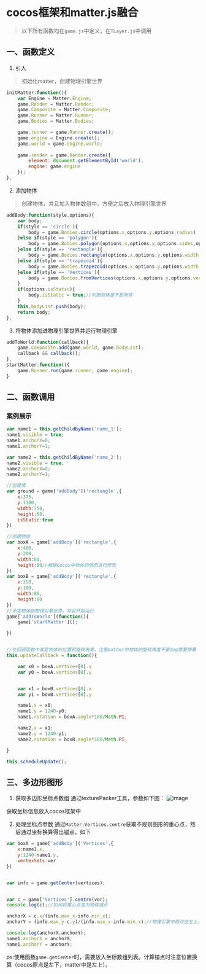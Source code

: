 # cocos框架和matter.js融合
> 以下所有函数均在`game.js`中定义，在`TLayer.js`中调用

## 一、函数定义
1. 引入
> 初始化matter，创建物理引擎世界
```js
initMatter:function(){
    var Engine = Matter.Engine;
    game.Render = Matter.Render;
    game.Composite = Matter.Composite;
    game.Runner = Matter.Runner;
    game.Bodies = Matter.Bodies;

    game.runner = game.Runner.create();
    game.engine = Engine.create();
    game.world = game.engine.world;
  
    game.render = game.Render.create({
        element: document.getElementById('world'),
        engine: game.engine
    });
},
```

2. 添加物体
> 创建物体，并且加入物体数组中，方便之后放入物理引擎世界
```js
addBody:function(style,options){
    var body;
    if(style == 'circle'){
        body = game.Bodies.circle(options.x,options.y,options.radius)
    }else if(style == 'polygon'){
        body = game.Bodies.polygon(options.x,options.y,options.sides,options.radius)
    }else if(style == 'rectangle'){
        body = game.Bodies.rectangle(options.x,options.y,options.width,options.height)
    }else if(style == 'trapezoid'){
        body = game.Bodies.trapezoid(options.x,options.y,options.width,options.height,options.slope)
    }else if(style == 'Vertices'){
        body = game.Bodies.fromVertices(options.x,options.y,options.vertexSets)
    }
    if(options.isStatic){
        body.isStatic = true;//判断物体是不是刚体
    }
    this.bodyList.push(body);
    return body;
},
```

3. 将物体添加进物理引擎世界并运行物理引擎

```js
addToWorld:function(callback){
    game.Composite.add(game.world, game.bodyList);
    callback && callback();
},
startMatter:function(){
    game.Runner.run(game.runner, game.engine);
}
```

## 二、函数调用



### 案例展示

```js
var name1 = this.getChildByName('name_1');
name1.visible = true;
name1.anchorX=0;
name1.anchorY=1;

var name2 = this.getChildByName('name_2');
name2.visible = true;
name2.anchorX=0;
name2.anchorY=1;

//创建墙
var ground = game['addBody']('rectangle',{
    x:375,
    y:1180,
    width:750,
    height:60,
    isStatic:true
})

//创建物体
var boxA = game['addBody']('rectangle',{
    x:400,
    y:200,
    width:80,
    height:80//根据cocos中物体的信息进行修改
})
var boxB = game['addBody']('rectangle',{
    x:350,
    y:100,
    width:80,
    height:80
})
//添加物体到物理引擎世界，并且开始运行
game['addToWorld'](function(){
    game['startMatter']();

})


//在回调函数中改变物体的位置和旋转角度，注意matter中物体的旋转角度不是deg需要换算
this.updateCallback = function(){

    var x0 = boxA.vertices[0].x
    var y0 = boxA.vertices[0].y


    var x1 = boxB.vertices[0].x
    var y1 = boxB.vertices[0].y

    name1.x = x0;
    name1.y = 1240-y0;
    name1.rotation = boxA.angle*180/Math.PI;

    name2.x = x1;
    name2.y = 1240-y1;
    name2.rotation = boxB.angle*180/Math.PI;

}

this.scheduleUpdate();
```



## 三、多边形图形

1. 获取多边形坐标点数组
通过texturePacker工具，参数如下图：
![image](https://note.youdao.com/yws/res/7263/0CF2A019287C44E6AEFE3FE96ECAA475)

获取坐标信息放入cocos框架中

2. 处理坐标点参数
通过`Matter.Vertices.centre`获取不规则图形的重心点，然后通过坐标换算得出锚点，如下
```js
var boxA = game['addBody']('Vertices',{
    x:name1.x,
    y:1240-name1.y,
    vertexSets:ver
})


var info = game.getCenter(vertices);


var c = game['Vertices'].centre(ver);
console.log(c);//如何将重心点变为物体锚点

anchorX = c.x/(info.max_x-info.min_x);
anchorY = (info.max_y-c.y)/(info.max_x-info.min_x);//物理引擎中原点在左上，这里需要换成左下原点

console.log(anchorX,anchorY);
name1.anchorX = anchorX;
name1.anchorY = anchorY;
```

ps:使用函数`game.getCenter`时，需要放入坐标数组列表。计算锚点时注意位置换算（cocos原点是左下，matter中是左上）。
